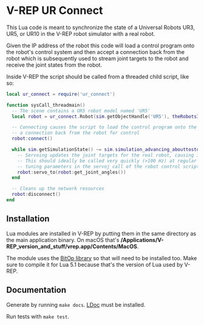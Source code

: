 # V-REP UR Connect

This Lua code is meant to synchronize the state of a Universal Robots UR3, UR5, or UR10 in the V-REP
robot simulator with a real robot.

Given the IP address of the robot this code will load a control program onto the robot's control
system and then accept a connection back from the robot which is subsequently used to stream joint
targets to the robot and receive the joint states from the robot.

Inside V-REP the script should be called from a threaded child script, like so:

```lua
local ur_connect = require('ur_connect')

function sysCall_threadmain()
  -- The scene contains a UR5 robot model named 'UR5'
  local robot = ur_connect.Robot(sim.getObjectHandle('UR5'), theRobotsIPAddress)

  -- Connecting causes the script to load the control program onto the robot system and accept
  -- a connection back from the robot for control
  robot:connect()

  while sim.getSimulationState() ~= sim.simulation_advancing_abouttostop do
    -- Servoing updates the joint targets for the real robot, causing it to move
    -- This should ideally be called very quickly (>100 Hz) at regular intervals, and match the
    -- tuning parameters in the servoj call of the robot control script
    robot:servo_to(robot:get_joint_angles())
  end

  -- Cleans up the network resources
  robot:disconnect()
end
```

## Installation

Lua modules are installed in V-REP by putting them in the same directory as the main application
binary. On macOS that's **/Applications/V-REP_version_and_stuff/vrep.app/Contents/MacOS**.

The module uses the [BitOp library](http://bitop.luajit.org/) so that will need to be installed too.
Make sure to compile it for Lua 5.1 because that's the version of Lua used by V-REP.

## Documentation

Generate by running `make docs`. [LDoc](http://stevedonovan.github.io/ldoc/) must be installed.

Run tests with `make test`.
